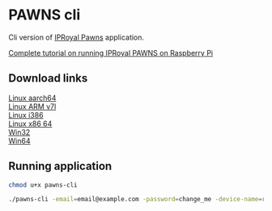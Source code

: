 # PAWNS cli

Cli version of [IPRoyal Pawns](https://iproyal.com/pawns/) application.

[Complete tutorial on running IPRoyal PAWNS on Raspberry Pi](https://peppe8o.com/iproyal-with-raspberry-pi-passive-income-service-by-sharing-internet-bandwidth/)

## Download links

[Linux aarch64](https://download.iproyal.com/pawns-cli/latest/linux_aarch64/pawns-cli)\
[Linux ARM v7l](https://download.iproyal.com/pawns-cli/latest/linux_armv7l/pawns-cli)\
[Linux i386](https://download.iproyal.com/pawns-cli/latest/linux_i386/pawns-cli)\
[Linux x86 64](https://download.iproyal.com/pawns-cli/latest/linux_x86_64/pawns-cli)\
[Win32](https://download.iproyal.com/pawns-cli/latest/win32/pawns-cli.exe)\
[Win64](https://download.iproyal.com/pawns-cli/latest/win64/pawns-cli.exe)

## Running application

```bash
chmod u+x pawns-cli

./pawns-cli -email=email@example.com -password=change_me -device-name=raspberrypi -accept-tos
```
